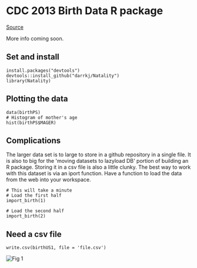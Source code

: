 # CDC 2013 Birth Data R package

[Source](http://www.cdc.gov/nchs/data_access/VitalStatsOnline.htm)

More info coming soon.

## Set and install

```
install.packages("devtools")
devtools::install_github("darrkj/Natality")
library(Natality)
```

## Plotting the data

```
data(birthPS)
# Histogram of mother's age
hist(birthPS$MAGER)
```

## Complications

The larger data set is to large to store in a github repository in a single file. It is also to big for the 'moving datasets to lazyload DB' portion of building an R package. Storing it in a csv file is also a little clunky. The best way to work with this dataset is via an iport function. Have a function to load the data from the web into your workspace.

```
# This will take a minute
# Load the first half
import_birth(1)

# Load the second half
import_birth(2)
```

## Need a csv file

```
write.csv(birthUS1, file = 'file.csv')
```


![Fig 1](http://darrkj.github.io/images/MAGER.png)
